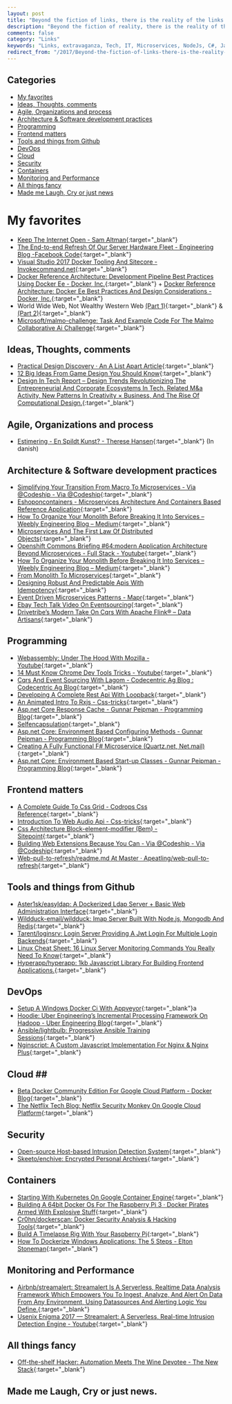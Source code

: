 ```yaml
---
layout: post
title: "Beyond the fiction of links, there is the reality of the links."
description: "Beyond the fiction of reality, there is the reality of the fiction. -  Slavoj Žižek,"
comments: false
category: "Links"
keywords: "Links, extravaganza, Tech, IT, Microservices, NodeJs, C#, Javascript, Solution architecture"
redirect_from: "/2017/Beyond-the-fiction-of-links-there-is-the-reality-of-the-links/"
---
```


## Categories ##
* [My favorites](#favorites)
* [Ideas, Thoughts, comments](#ideas)
* [Agile, Organizations and process](#agile)
* [Architecture & Software development practices](#development)
* [Programming](#net)
* [Frontend matters](#web)
* [Tools and things from Github](#tools)
* [DevOps](#devops)
* [Cloud](#cloud)
* [Security](#security)
* [Containers](#containers)
* [Monitoring and Performance](#monitoring)
* [All things fancy](#buzz)
* [Made me Laugh, Cry or just news](#news)

# My favorites<a name="favorites"></a> #
* [Keep The Internet Open - Sam Altman](http://blog.samaltman.com/keep-the-internet-open){:target="_blank"}
* [The End-to-end Refresh Of Our Server Hardware Fleet - Engineering Blog -Facebook Code](https://code.facebook.com/posts/1241554625959357/the-end-to-end-refresh-of-our-server-hardware-fleet/){:target="_blank"}
* [Visual Studio 2017 Docker Tooling And Sitecore - Invokecommand.net](http://invokecommand.net/posts/vs2017-docker-tooling-and-sitecore){:target="_blank"}
* [Docker Reference Architecture: Development Pipeline Best Practices Using Docker Ee - Docker, Inc.](https://success.docker.com/Architecture/Docker_Reference_Architecture%3A_Development_Pipeline_Best_Practices_Using_Docker_EE){:target="_blank"} + [Docker Reference Architecture: Docker Ee Best Practices And Design Considerations - Docker, Inc.](https://success.docker.com/Architecture/Docker_Reference_Architecture:_Docker_EE_Best_Practices_and_Design_Considerations){:target="_blank"}
* World Wide Web, Not Wealthy Western Web  [(Part 1)](https://www.smashingmagazine.com/2017/03/world-wide-web-not-wealthy-western-web-part-1/){:target="_blank"} & [(Part 2)](https://www.smashingmagazine.com/2017/03/world-wide-web-not-wealthy-western-web-part-2/){:target="_blank"}
* [Microsoft/malmo-challenge: Task And Example Code For The Malmo Collaborative Ai Challenge](https://github.com/Microsoft/malmo-challenge){:target="_blank"}

## Ideas, Thoughts, comments <a name="ideas"></a> ##
* [Practical Design Discovery · An A List Apart Article](https://alistapart.com/article/practical-design-discovery){:target="_blank"}
* [12 Big Ideas From Game Design You Should Know](http://eleganthack.com/12-big-ideas-from-game-design-you-should-know/){:target="_blank"}
* [Design In Tech Report – Design Trends Revolutionizing The Entrepreneurial And Corporate Ecosystems In Tech. Related M&a Activity, New Patterns In Creativity × Business, And The Rise Of Computational Design.](https://designintechreport.wordpress.com/){:target="_blank"}

## Agile, Organizations and process<a name="agile"></a> ##
* [Estimering - En Spildt Kunst? - Therese Hansen](http://qed.dk/therese-hansen/2017/03/10/estimering-en-spildt-kunst/){:target="_blank"} (In danish)

## Architecture & Software development practices <a name="development"></a> ##
* [Simplifying Your Transition From Macro To Microservices - Via @Codeship - Via @Codeship](https://blog.codeship.com/simplifying-your-transition-from-macro-to-microservices/){:target="_blank"}
* [Eshoponcontainers - Microservices Architecture And Containers Based Reference Application](https://github.com/dotnet/eShopOnContainers){:target="_blank"}
* [How To Organize Your Monolith Before Breaking It Into Services – Weebly Engineering Blog – Medium](https://medium.com/weebly-engineering/how-to-organize-your-monolith-before-breaking-it-into-services-69cbdb9248b0#.dcy5paakw){:target="_blank"}
* [Microservices And The First Law Of Distributed Objects](http://philcalcado.com/2017/03/02/microservices_vs_1st_law_distributed_objects.html){:target="_blank"}
* [Openshift Commons Briefing #64:modern Application Architecture Beyond Microservices - Full Stack - Youtube](https://www.youtube.com/watch?v=SUP505JA9Mw){:target="_blank"}
* [How To Organize Your Monolith Before Breaking It Into Services – Weebly Engineering Blog – Medium](https://medium.com/weebly-engineering/how-to-organize-your-monolith-before-breaking-it-into-services-69cbdb9248b0#.dcy5paakw){:target="_blank"}
* [From Monolith To Microservices](https://blog.poki.com/from-monolith-to-microservices-b16bae1d6c9d#.ovgvtbc74){:target="_blank"}
* [Designing Robust And Predictable Apis With Idempotency](https://stripe.com/blog/idempotency?__s=amwwwz5judsp1dsfgko7){:target="_blank"}
* [Event Driven Microservices Patterns - Mapr](https://www.mapr.com/blog/event-driven-microservices-patterns?__s=amwwwz5judsp1dsfgko7){:target="_blank"}
* [Ebay Tech Talk Video On Eventsourcing](https://ebaytech.berlin/tech-talk-video-on-eventsourcing-8db880bfa87?__s=amwwwz5judsp1dsfgko7#.bhgirg6c8){:target="_blank"}
* [Drivetribe’s Modern Take On Cqrs With Apache Flink® – Data Artisans](https://data-artisans.com/drivetribe-cqrs-apache-flink/){:target="_blank"}

## Programming <a name="net"></a> ##
* [Webassembly: Under The Hood With Mozilla - Youtube](https://www.youtube.com/watch?v=o52_5qAJhNg){:target="_blank"}
* [14 Must Know Chrome Dev Tools Tricks - Youtube](https://www.youtube.com/watch?v=xkzDaKwinA8){:target="_blank"}
* [Cqrs And Event Sourcing With Lagom - Codecentric Ag Blog : Codecentric Ag Blog](https://blog.codecentric.de/en/2017/02/cqrs-event-sourcing-lagom/?__s=amwwwz5judsp1dsfgko7){:target="_blank"}
* [Developing A Complete Rest Api With Loopback](https://blog.optis.be/developing-a-complete-rest-api-with-loopback-a3190edc105a#.ehv74gh05){:target="_blank"}
* [An Animated Intro To Rxjs - Css-tricks](https://css-tricks.com/animated-intro-rxjs/){:target="_blank"}
* [Asp.net Core Response Cache - Gunnar Peipman - Programming Blog](http://gunnarpeipman.com/2017/03/aspnet-core-response-cache/){:target="_blank"}
* [Selfencapsulation](https://martinfowler.com/bliki/SelfEncapsulation.html){:target="_blank"}
* [Asp.net Core: Environment Based Configuring Methods - Gunnar Peipman - Programming Blog](http://gunnarpeipman.com/2017/03/aspnet-core-configure-environment/){:target="_blank"}
* [Creating A Fully Functional F# Microservice (Quartz.net, Net.mail)](https://mnie.github.io/2017-03-11-sentimentAppPart3/){:target="_blank"}
* [Asp.net Core: Environment Based Start-up Classes - Gunnar Peipman - Programming Blog](http://gunnarpeipman.com/2017/03/aspnet-core-startup-classes/){:target="_blank"}

## Frontend matters <a name="web"></a> ##
* [A Complete Guide To Css Grid - Codrops Css Reference](https://tympanus.net/codrops/css_reference/grid/){:target="_blank"}
* [Introduction To Web Audio Api - Css-tricks](https://css-tricks.com/introduction-web-audio-api/){:target="_blank"}
* [Css Architecture Block-element-modifier (Bem) - Sitepoint](https://www.sitepoint.com/css-architecture-block-element-modifier-bem/){:target="_blank"}
* [Building Web Extensions Because You Can - Via @Codeship - Via @Codeship](https://blog.codeship.com/building-web-extensions-because-you-can/){:target="_blank"}
* [Web-pull-to-refresh/readme.md At Master · Apeatling/web-pull-to-refresh](https://github.com/apeatling/web-pull-to-refresh/blob/master/README.md){:target="_blank"}

## Tools and things from Github <a name="tools"></a> ##
* [Aster1sk/easyldap: A Dockerized Ldap Server + Basic Web Administration Interface](https://github.com/aster1sk/easyldap/){:target="_blank"}
* [Wildduck-email/wildduck: Imap Server Built With Node.js, Mongodb And Redis](https://github.com/wildduck-email/wildduck){:target="_blank"}
* [Tarent/loginsrv: Login Server Providing A Jwt Login For Multiple Login Backends](https://github.com/tarent/loginsrv){:target="_blank"}
* [Linux Cheat Sheet: 16 Linux Server Monitoring Commands You Really Need To Know](https://insights.hpe.com/articles/16-linux-server-monitoring-commands-you-really-need-to-know-1703.html){:target="_blank"}
* [Hyperapp/hyperapp: 1kb Javascript Library For Building Frontend Applications.](https://github.com/hyperapp/hyperapp){:target="_blank"}

## DevOps<a name="devops"></a> ##
* [Setup A Windows Docker Ci With Appveyor](https://stefanscherer.github.io/setup-windows-docker-ci-appveyor/){:target="_blank"}a
* [Hoodie: Uber Engineering’s Incremental Processing Framework On Hadoop - Uber Engineering Blog](https://eng.uber.com/hoodie/){:target="_blank"}
* [Ansible/lightbulb: Progressive Ansible Training Sessions](https://github.com/ansible/lightbulb){:target="_blank"}
* [Nginscript: A Custom Javascript Implementation For Nginx & Nginx Plus](https://www.nginx.com/blog/introduction-nginscript/){:target="_blank"}

## Cloud <a name="cloud"></a>##
* [Beta Docker Community Edition For Google Cloud Platform - Docker Blog](https://blog.docker.com/2017/03/beta-docker-community-edition-google-cloud-platform/){:target="_blank"}
* [The Netflix Tech Blog: Netflix Security Monkey On Google Cloud Platform](http://techblog.netflix.com/2017/03/netflix-security-monkey-on-google-cloud.html){:target="_blank"}

## Security<a name="security"></a> ##
* [Open-source Host-based Intrusion Detection System](https://n0where.net/open-source-host-based-intrusion-detection-system/){:target="_blank"}
* [Skeeto/enchive: Encrypted Personal Archives](https://github.com/skeeto/enchive){:target="_blank"}

## Containers <a name="containers"></a> ##
* [Starting With Kubernetes On Google Container Engine](http://pminkov.github.io/blog/starting-with-kubernetes-on-google-container-engine.html){:target="_blank"}
* [Building A 64bit Docker Os For The Raspberry Pi 3 · Docker Pirates Armed With Explosive Stuff](https://blog.hypriot.com/post/building-a-64bit-docker-os-for-rpi3/){:target="_blank"}
* [Cr0hn/dockerscan: Docker Security Analysis & Hacking Tools](https://github.com/cr0hn/dockerscan){:target="_blank"}
* [Build A Timelapse Rig With Your Raspberry Pi](http://blog.alexellis.io/raspberry-pi-timelapse/){:target="_blank"}
* [How To Dockerize Windows Applications: The 5 Steps - Elton Stoneman](https://blog.sixeyed.com/how-to-dockerize-windows-applications/){:target="_blank"}

## Monitoring and Performance <a name="monitoring"></a> ##
* [Airbnb/streamalert: Streamalert Is A Serverless, Realtime Data Analysis Framework Which Empowers You To Ingest, Analyze, And Alert On Data From Any Environment, Using Datasources And Alerting Logic You Define.](https://github.com/airbnb/streamalert){:target="_blank"}
* [Usenix Enigma 2017 — Streamalert: A Serverless, Real-time Intrusion Detection Engine - Youtube](https://www.youtube.com/watch?v=QVtzMy_tNcQ){:target="_blank"}

## All things fancy <a name="buzz"></a> ##
* [Off-the-shelf Hacker: Automation Meets The Wine Devotee - The New Stack](https://thenewstack.io/off-shelf-hacker-automation-meets-wine-devotee/){:target="_blank"}

## Made me Laugh, Cry or just news. <a name="news"></a> ##
